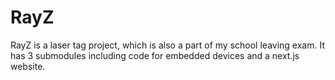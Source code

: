 # RayZ
RayZ is a laser tag project, which is also a part of my school leaving exam. It has 3 submodules including code for embedded devices and a next.js website.
